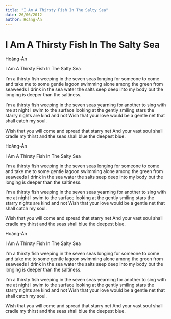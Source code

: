 ```yaml
---
title: "I Am A Thirsty Fish In The Salty Sea"
date: 26/06/2012
author: Hoàng-Ân
---
```


# I Am A Thirsty Fish In The Salty Sea

Hoàng-Ân

I Am A Thirsty Fish In The Salty Sea


I'm a thirsty fish weeping in the seven seas
longing for someone to come and take me to some gentle lagoon
swimming alone among the green from seaweeds
I drink in the sea water
the salts seep deep into my body
but the longing is deeper than the saltiness.

I'm a thirsty fish weeping in the seven seas
yearning for another to sing with me
at night I swim to the surface
looking at the gently smiling stars
the starry nights
are kind and not
Wish that your love would be
a gentle net that shall catch my soul.

Wish that you will come and spread that starry net
And your vast soul shall cradle my thirst
and the seas shall blue the deepest blue.

Hoàng-Ân

I Am A Thirsty Fish In The Salty Sea


I'm a thirsty fish weeping in the seven seas
longing for someone to come and take me to some gentle lagoon
swimming alone among the green from seaweeds
I drink in the sea water
the salts seep deep into my body
but the longing is deeper than the saltiness.

I'm a thirsty fish weeping in the seven seas
yearning for another to sing with me
at night I swim to the surface
looking at the gently smiling stars
the starry nights
are kind and not
Wish that your love would be
a gentle net that shall catch my soul.

Wish that you will come and spread that starry net
And your vast soul shall cradle my thirst
and the seas shall blue the deepest blue.

Hoàng-Ân

I Am A Thirsty Fish In The Salty Sea


I'm a thirsty fish weeping in the seven seas
longing for someone to come and take me to some gentle lagoon
swimming alone among the green from seaweeds
I drink in the sea water
the salts seep deep into my body
but the longing is deeper than the saltiness.

I'm a thirsty fish weeping in the seven seas
yearning for another to sing with me
at night I swim to the surface
looking at the gently smiling stars
the starry nights
are kind and not
Wish that your love would be
a gentle net that shall catch my soul.

Wish that you will come and spread that starry net
And your vast soul shall cradle my thirst
and the seas shall blue the deepest blue.
